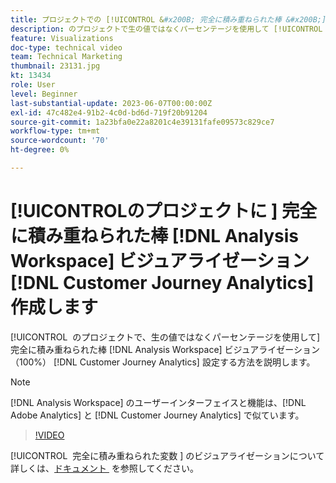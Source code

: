 ```yaml
---
title: プロジェクトでの [!UICONTROL &#x200B; 完全に積み重ねられた棒 &#x200B;] ビジュアライゼーション  [!DNL Analysis Workspace]  作成
description: のプロジェクトで生の値ではなくパーセンテージを使用して [!UICONTROL &#x200B; 完全に積み重ねられた棒グラフ &#x200B;] ビジュアライゼーションを設定する方法を説明します  [!DNL Analysis Workspace]  [!DNL Customer Journey Analytics]。
feature: Visualizations
doc-type: technical video
team: Technical Marketing
thumbnail: 23131.jpg
kt: 13434
role: User
level: Beginner
last-substantial-update: 2023-06-07T00:00:00Z
exl-id: 47c482e4-91b2-4c0d-bd6d-719f20b91204
source-git-commit: 1a23bfa0e22a8201c4e39131fafe09573c829ce7
workflow-type: tm+mt
source-wordcount: '70'
ht-degree: 0%

---
```


# [!UICONTROL &#x200B; のプロジェクトに &#x200B;] 完全に積み重ねられた棒 [!DNL Analysis Workspace] ビジュアライゼーション [!DNL Customer Journey Analytics] 作成します

[!UICONTROL &#x200B; のプロジェクトで、生の値ではなくパーセンテージを使用して &#x200B;] 完全に積み重ねられた棒 [!DNL Analysis Workspace] ビジュアライゼーション（100%） [!DNL Customer Journey Analytics] 設定する方法を説明します。

>[!NOTE]
>
>[!DNL Analysis Workspace] のユーザーインターフェイスと機能は、[!DNL Adobe Analytics] と [!DNL Customer Journey Analytics] で似ています。

>[!VIDEO](https://video.tv.adobe.com/v/23131/?quality=12&learn=on)

[!UICONTROL &#x200B; 完全に積み重ねられた変数 &#x200B;] のビジュアライゼーションについて詳しくは、[&#x200B; ドキュメント &#x200B;](https://experienceleague.adobe.com/docs/analytics-platform/using/cja-workspace/visualizations/bar.html?lang=ja) を参照してください。
